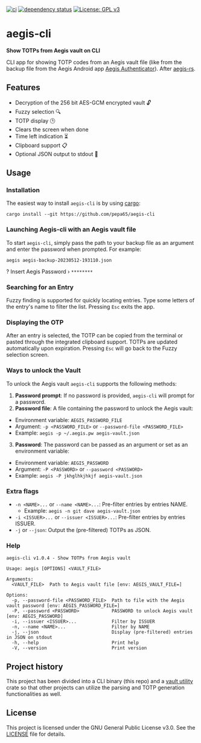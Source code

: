 [![ci](https://github.com/pepa65/aegis-cli/actions/workflows/ci.yml/badge.svg)](https://github.com/pepa65/aegis-cli/actions)
[![dependency status](https://deps.rs/repo/github/pepa65/aegis-cli/status.svg)](https://deps.rs/repo/github/pepa65/aegis-cli)
[![License: GPL v3](https://img.shields.io/badge/License-GPLv3-blue.svg)](https://www.gnu.org/licenses/gpl-3.0)

# aegis-cli
**Show TOTPs from Aegis vault on CLI**

CLI app for showing TOTP codes from an Aegis vault file (like from the backup file from the Aegis Android app [Aegis Authenticator](https://github.com/beemdevelopment/Aegis)). After [aegis-rs](https://github.com/Granddave/aegis-rs).

## Features
* Decryption of the 256 bit AES-GCM encrypted vault 🔓
* Fuzzy selection 🔍
* TOTP display 🕒
* Clears the screen when done
* Time left indication ⏳
* Clipboard support 📋
* Optional JSON output to stdout 📜

## Usage
### Installation
The easiest way to install `aegis-cli` is by using [cargo](https://crates.io/):

`cargo install --git https://github.com/pepa65/aegis-cli`

### Launching Aegis-cli with an Aegis vault file
To start `aegis-cli`, simply pass the path to your backup file as an argument and enter the password when prompted.
For example:

`aegis aegis-backup-20230512-193110.json`

? Insert Aegis Password › `********`

### Searching for an Entry
Fuzzy finding is supported for quickly locating entries. Type some letters of the entry's name to filter the list.
Pressing `Esc` exits the app.

### Displaying the OTP
After an entry is selected, the TOTP can be copied from the terminal or pasted through the integrated clipboard support.
TOTPs are updated automatically upon expiration. Pressing `Esc` will go back to the Fuzzy selection screen.

### Ways to unlock the Vault
To unlock the Aegis vault `aegis-cli` supports the following methods:

1. **Password prompt**: If no password is provided, `aegis-cli` will prompt for a password.
2. **Password file**: A file containing the password to unlock the Aegis vault:
  - Environment variable: `AEGIS_PASSWORD_FILE`
  - Argument: `-p <PASSWORD_FILE>` or `--password-file <PASSWORD_FILE>`
  - Example: `aegis -p ~/.aegis.pw aegis-vault.json`
3. **Password**: The password can be passed as an argument or set as an environment variable:
  - Environment variable: `AEGIS_PASSWORD`
  - Argument: `-P <PASSWORD>` or `--password <PASSWORD>`
  - Example: `aegis -P jkhglhkjhkjf aegis-vault.json`

### Extra flags
* `-n <NAME>...` or `--name <NAME>...`: Pre-filter entries by entries NAME.
  - Example: `aegis -n git dave aegis-vault.json`
* `-i <ISSUER>...` or `--issuer <ISSUER>...`: Pre-filter entries by entries ISSUER.
* `-j` or `--json`: Output the (pre-filtered) TOTPs as JSON.

### Help
```
aegis-cli v1.0.4 - Show TOTPs from Aegis vault

Usage: aegis [OPTIONS] <VAULT_FILE>

Arguments:
  <VAULT_FILE>  Path to Aegis vault file [env: AEGIS_VAULT_FILE=]

Options:
  -p, --password-file <PASSWORD_FILE>  Path to file with the Aegis vault password [env: AEGIS_PASSWORD_FILE=]
  -P, --password <PASSWORD>            PASSWORD to unlock Aegis vault [env: AEGIS_PASSWORD]
  -i, --issuer <ISSUER>...             Filter by ISSUER
  -n, --name <NAME>...                 Filter by NAME
  -j, --json                           Display (pre-filtered) entries in JSON on stdout
  -h, --help                           Print help
  -V, --version                        Print version
```

## Project history
This project has been divided into a CLI binary (this repo) and a [vault
utility](https://github.com/Granddave/aegis-vault-utils) crate so that other
projects can utilize the parsing and TOTP generation functionalities as well.

## License
This project is licensed under the GNU General Public License v3.0. See the [LICENSE](LICENSE) file for details.
